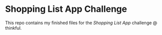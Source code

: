 # Shopping List App Challenge

This repo contains my finished files for the *Shopping List App* challenge @ thinkful.
